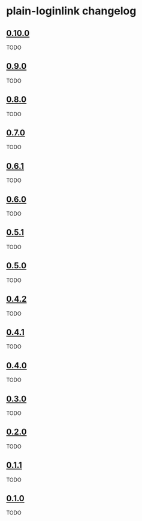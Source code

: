 # plain-loginlink changelog

## [0.10.0](https://github.com/dropseed/plain/releases/tag/plain-loginlink@0.10.0)

TODO

## [0.9.0](https://github.com/dropseed/plain/releases/tag/plain-loginlink@0.9.0)

TODO

## [0.8.0](https://github.com/dropseed/plain/releases/tag/plain-loginlink@0.8.0)

TODO

## [0.7.0](https://github.com/dropseed/plain/releases/tag/plain-loginlink@0.7.0)

TODO

## [0.6.1](https://github.com/dropseed/plain/releases/tag/plain-loginlink@0.6.1)

TODO

## [0.6.0](https://github.com/dropseed/plain/releases/tag/plain-loginlink@0.6.0)

TODO

## [0.5.1](https://github.com/dropseed/plain/releases/tag/plain-loginlink@0.5.1)

TODO

## [0.5.0](https://github.com/dropseed/plain/releases/tag/plain-loginlink@0.5.0)

TODO

## [0.4.2](https://github.com/dropseed/plain/releases/tag/plain-loginlink@0.4.2)

TODO

## [0.4.1](https://github.com/dropseed/plain/releases/tag/plain-loginlink@0.4.1)

TODO

## [0.4.0](https://github.com/dropseed/plain/releases/tag/plain-loginlink@0.4.0)

TODO

## [0.3.0](https://github.com/dropseed/plain/releases/tag/plain-loginlink@0.3.0)

TODO

## [0.2.0](https://github.com/dropseed/plain/releases/tag/plain-loginlink@0.2.0)

TODO

## [0.1.1](https://github.com/dropseed/plain/releases/tag/plain-loginlink@0.1.1)

TODO

## [0.1.0](https://github.com/dropseed/plain/releases/tag/plain-loginlink@0.1.0)

TODO
